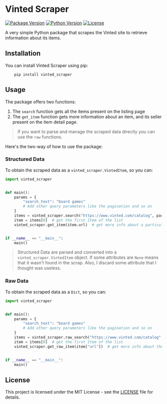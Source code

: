 # Vinted Scraper

[![Package Version](https://img.shields.io/pypi/v/vinted_scraper.svg)](https://pypi.org/project/vinted_scraper/)
[![Python Version](https://img.shields.io/pypi/pyversions/vinted_scraper.svg)](https://pypi.org/project/vinted_scraper/)
[![License](https://img.shields.io/pypi/l/vinted_scraper.svg)](https://github.com/Giglium/vinted_scraper/blob/main/LICENSE)

A very simple Python package that scrapes the Vinted site to retrieve information about its items.

## Installation

You can install Vinted Scraper using pip:

```shell
    pip install vinted_scraper
```

## Usage

The package offers two functions:

1. The `search` function gets all the items present on the listing page
2. The `get_item` function gets more information about an item, and its seller present on the item detail page.

> If you want to parse and manage the scraped data directly you can use the `raw` functions.

Here's the two-way of how to use the package:

### Structured Data

To obtain the scraped data as a `vinted_scraper.VintedItem`, so you can:

```python
import vinted_scraper


def main():
    params = {
        "search_text": "board games"
        # Add other query parameters like the pagination and so on
    }
    items = vinted_scraper.search("https://www.vinted.com/catalog", params)  # get all the items
    item = items[0]  # get the first Item of the list
    vinted_scraper.get_item(item.url)  # get more info about a particular product


if __name__ == "__main__":
    main()
```

> Structured Data are parsed and converted into a `vinted_scraper.VintedItem` object. If some attributes are `None` means
> that it wasn't found in the scrap. Also, I discard some attribute that I thought was useless.

### Raw Data

To obtain the scraped data as a `Dict`, so you can:

```python
import vinted_scraper


def main():
    params = {
        "search_text": "board games"
        # Add other query parameters like the pagination and so on
    }
    items = vinted_scraper.raw_search("https://www.vinted.com/catalog", params)  # get all the items
    item = items[0]  # get the first Item of the list
    vinted_scraper.get_raw_item(item["url"])  # get more info about the item


if __name__ == "__main__":
    main()
```

## License

This project is licensed under the MIT License - see
the [LICENSE](https://github.com/Giglium/vinted_scraper/blob/main/LICENSE) file for details.